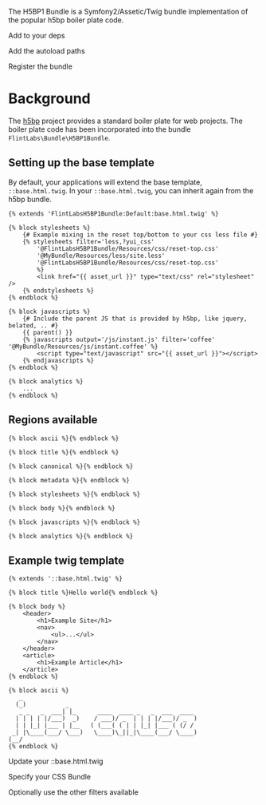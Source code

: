 The H5BP1 Bundle is a Symfony2/Assetic/Twig bundle implementation of the popular h5bp boiler plate code.

Add to your deps

Add the autoload paths

Register the bundle

# Background
The [h5bp](http://html5boilerplate.com/) project provides a standard boiler plate for web projects. The boiler plate code has been incorporated into the bundle `FlintLabs\Bundle\H5BP1Bundle`.

## Setting up the base template

By default, your applications will extend the base template, `::base.html.twig`. In your `::base.html.twig`, you can inherit again from the h5bp bundle.

    {% extends 'FlintLabsH5BP1Bundle:Default:base.html.twig' %}

    {% block stylesheets %}
        {# Example mixing in the reset top/bottom to your css less file #}
        {% stylesheets filter='less,?yui_css'
            '@FlintLabsH5BP1Bundle/Resources/css/reset-top.css'
            '@MyBundle/Resources/less/site.less'
            '@FlintLabsH5BP1Bundle/Resources/css/reset-top.css'
            %}
            <link href="{{ asset_url }}" type="text/css" rel="stylesheet" />
        {% endstylesheets %}
    {% endblock %}

    {% block javascripts %}
        {# Include the parent JS that is provided by h5bp, like jquery, belated, .. #}
        {{ parent() }}
        {% javascripts output='/js/instant.js' filter='coffee' '@MyBundle/Resources/js/instant.coffee' %}
            <script type="text/javascript" src="{{ asset_url }}"></script>
        {% endjavascripts %}
    {% endblock %}

    {% block analytics %}
        ...
    {% endblock %}

## Regions available

    {% block ascii %}{% endblock %}

    {% block title %}{% endblock %}

    {% block canonical %}{% endblock %}

    {% block metadata %}{% endblock %}

    {% block stylesheets %}{% endblock %}

    {% block body %}{% endblock %}

    {% block javascripts %}{% endblock %}

    {% block analytics %}{% endblock %}

## Example twig template

    {% extends '::base.html.twig' %}

    {% block title %}Hello world{% endblock %}

    {% block body %}
        <header>
            <h1>Example Site</h1>
            <nav>
                <ul>...</ul>
            </nav>
        </header>
        <article>
            <h1>Example Article</h1>
        </article>
    {% endblock %}

    {% block ascii %}
       _
      (_)           _
       _ _   _  ___| |_      ____  ____ _   _  ___  ____
      | | | | |/___)  _)    / ___)/ _  | | | |/___)/ _  )
      | | |_| |___ | |__   ( (___( ( | | |_| |___ ( (/ /
     _| |\____(___/ \___)   \____)\_||_|\____(___/ \____)
    (__/
    {% endblock %}

Update your ::base.html.twig

Specify your CSS Bundle

Optionally use the other filters available